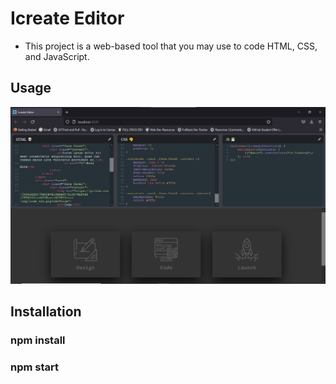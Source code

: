 # <ICREATE-EDITOR>
# Icreate Editor
- This project is a web-based tool that you may use to code HTML, CSS, and JavaScript.
## Usage
![ss](./screenshot.png)
## Installation
  ### npm install
  ### npm start
  
  
